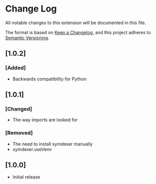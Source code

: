 # Change Log

All notable changes to this extension will be documented in this file.

The format is based on [Keep a Changelog](https://keepachangelog.com/en/1.0.0/),
and this project adheres to [Semantic Versioning](https://semver.org/spec/v2.0.0.html).

## [1.0.2]

### [Added]

- Backwards compatibility for Python

## [1.0.1]

### [Changed]

- The way imports are looked for

### [Removed]

- The need to install symdexer manually
- symdexer.useVenv

## [1.0.0]

- Initial release
